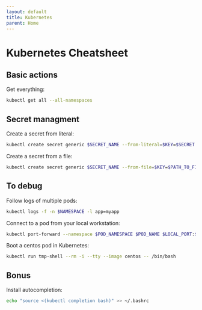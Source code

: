 ```yaml
---
layout: default
title: Kubernetes
parent: Home
---
```


# Kubernetes Cheatsheet

## Basic actions

Get everything:

```bash
kubectl get all --all-namespaces
```

## Secret managment

Create a secret from literal:

```bash
kubectl create secret generic $SECRET_NAME --from-literal=$KEY=$SECRET
```

Create a secret from a file:

```bash
kubectl create secret generic $SECRET_NAME --from-file=$KEY=$PATH_TO_FILE
```

## To debug

Follow logs of multiple pods:

```bash
kubectl logs -f -n $NAMESPACE -l app=myapp
```

Connect to a pod from your local workstation:

```bash
kubectl port-forward --namespace $POD_NAMESPACE $POD_NAME $LOCAL_PORT:$POD_PORT
```

Boot a centos pod in Kubernetes:

```bash
kubectl run tmp-shell --rm -i --tty --image centos -- /bin/bash
```

## Bonus

Install autocompletion:

```bash
echo "source <(kubectl completion bash)" >> ~/.bashrc
```
